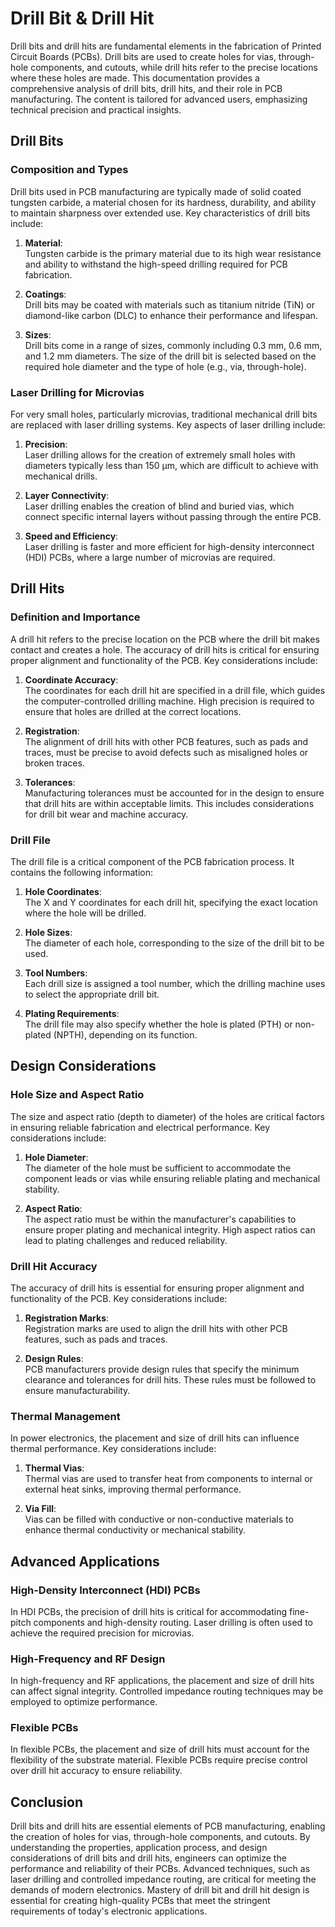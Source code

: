 # Drill Bit & Drill Hit

Drill bits and drill hits are fundamental elements in the fabrication of Printed Circuit Boards (PCBs). Drill bits are used to create holes for vias, through-hole components, and cutouts, while drill hits refer to the precise locations where these holes are made. This documentation provides a comprehensive analysis of drill bits, drill hits, and their role in PCB manufacturing. The content is tailored for advanced users, emphasizing technical precision and practical insights.

## Drill Bits

### Composition and Types

Drill bits used in PCB manufacturing are typically made of solid coated tungsten carbide, a material chosen for its hardness, durability, and ability to maintain sharpness over extended use. Key characteristics of drill bits include:

1. **Material**:  
   Tungsten carbide is the primary material due to its high wear resistance and ability to withstand the high-speed drilling required for PCB fabrication.

2. **Coatings**:  
   Drill bits may be coated with materials such as titanium nitride (TiN) or diamond-like carbon (DLC) to enhance their performance and lifespan.

3. **Sizes**:  
   Drill bits come in a range of sizes, commonly including 0.3 mm, 0.6 mm, and 1.2 mm diameters. The size of the drill bit is selected based on the required hole diameter and the type of hole (e.g., via, through-hole).

### Laser Drilling for Microvias

For very small holes, particularly microvias, traditional mechanical drill bits are replaced with laser drilling systems. Key aspects of laser drilling include:

1. **Precision**:  
   Laser drilling allows for the creation of extremely small holes with diameters typically less than 150 µm, which are difficult to achieve with mechanical drills.

2. **Layer Connectivity**:  
   Laser drilling enables the creation of blind and buried vias, which connect specific internal layers without passing through the entire PCB.

3. **Speed and Efficiency**:  
   Laser drilling is faster and more efficient for high-density interconnect (HDI) PCBs, where a large number of microvias are required.

## Drill Hits

### Definition and Importance

A drill hit refers to the precise location on the PCB where the drill bit makes contact and creates a hole. The accuracy of drill hits is critical for ensuring proper alignment and functionality of the PCB. Key considerations include:

1. **Coordinate Accuracy**:  
   The coordinates for each drill hit are specified in a drill file, which guides the computer-controlled drilling machine. High precision is required to ensure that holes are drilled at the correct locations.

2. **Registration**:  
   The alignment of drill hits with other PCB features, such as pads and traces, must be precise to avoid defects such as misaligned holes or broken traces.

3. **Tolerances**:  
   Manufacturing tolerances must be accounted for in the design to ensure that drill hits are within acceptable limits. This includes considerations for drill bit wear and machine accuracy.

### Drill File

The drill file is a critical component of the PCB fabrication process. It contains the following information:

1. **Hole Coordinates**:  
   The X and Y coordinates for each drill hit, specifying the exact location where the hole will be drilled.

2. **Hole Sizes**:  
   The diameter of each hole, corresponding to the size of the drill bit to be used.

3. **Tool Numbers**:  
   Each drill size is assigned a tool number, which the drilling machine uses to select the appropriate drill bit.

4. **Plating Requirements**:  
   The drill file may also specify whether the hole is plated (PTH) or non-plated (NPTH), depending on its function.

## Design Considerations

### Hole Size and Aspect Ratio

The size and aspect ratio (depth to diameter) of the holes are critical factors in ensuring reliable fabrication and electrical performance. Key considerations include:

1. **Hole Diameter**:  
   The diameter of the hole must be sufficient to accommodate the component leads or vias while ensuring reliable plating and mechanical stability.

2. **Aspect Ratio**:  
   The aspect ratio must be within the manufacturer's capabilities to ensure proper plating and mechanical integrity. High aspect ratios can lead to plating challenges and reduced reliability.

### Drill Hit Accuracy

The accuracy of drill hits is essential for ensuring proper alignment and functionality of the PCB. Key considerations include:

1. **Registration Marks**:  
   Registration marks are used to align the drill hits with other PCB features, such as pads and traces.

2. **Design Rules**:  
   PCB manufacturers provide design rules that specify the minimum clearance and tolerances for drill hits. These rules must be followed to ensure manufacturability.

### Thermal Management

In power electronics, the placement and size of drill hits can influence thermal performance. Key considerations include:

1. **Thermal Vias**:  
   Thermal vias are used to transfer heat from components to internal or external heat sinks, improving thermal performance.

2. **Via Fill**:  
   Vias can be filled with conductive or non-conductive materials to enhance thermal conductivity or mechanical stability.

## Advanced Applications

### High-Density Interconnect (HDI) PCBs

In HDI PCBs, the precision of drill hits is critical for accommodating fine-pitch components and high-density routing. Laser drilling is often used to achieve the required precision for microvias.

### High-Frequency and RF Design

In high-frequency and RF applications, the placement and size of drill hits can affect signal integrity. Controlled impedance routing techniques may be employed to optimize performance.

### Flexible PCBs

In flexible PCBs, the placement and size of drill hits must account for the flexibility of the substrate material. Flexible PCBs require precise control over drill hit accuracy to ensure reliability.

## Conclusion

Drill bits and drill hits are essential elements of PCB manufacturing, enabling the creation of holes for vias, through-hole components, and cutouts. By understanding the properties, application process, and design considerations of drill bits and drill hits, engineers can optimize the performance and reliability of their PCBs. Advanced techniques, such as laser drilling and controlled impedance routing, are critical for meeting the demands of modern electronics. Mastery of drill bit and drill hit design is essential for creating high-quality PCBs that meet the stringent requirements of today's electronic applications.